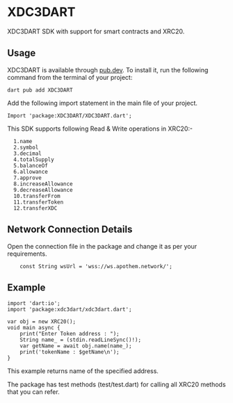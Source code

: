 # XDC3DART

XDC3DART SDK with support for smart contracts and XRC20.

## Usage

XDC3DART is available through [pub.dev](https://pub.dev). To install
it, run the following command from the terminal of your project:
```
dart pub add XDC3DART
```
Add the following import statement in the main file of your project.
```
Import 'package:XDC3DART/XDC3DART.dart';
```

This SDK supports following Read & Write operations in XRC20:-
```
  1.name 
  2.symbol 
  3.decimal 
  4.totalSupply 
  5.balanceOf 
  6.allowance 
  7.approve 
  8.increaseAllowance 
  9.decreaseAllowance 
  10.transferFrom 
  11.transferToken 
  12.transferXDC
```

## Network Connection Details

Open the connection file in the package and change it as per your requirements.
``` const String rpcUrl = 'https://rpc.apothem.network/';
    const String wsUrl = 'wss://ws.apothem.network/';
```

## Example
    import 'dart:io';
    import 'package:xdc3dart/xdc3dart.dart';
    
    var obj = new XRC20();
    void main async {     
        print("Enter Token address : ");
        String name_ = (stdin.readLineSync()!);
        var getName = await obj.name(name_);
        print('tokenName : $getName\n'); 
    }
    
This example returns name of the specified address.

The package has test methods (test/test.dart) for calling all XRC20 methods that you can refer.
